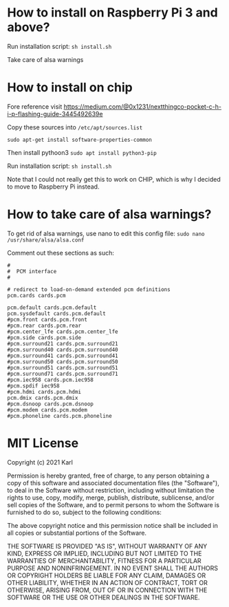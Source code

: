 # How to install on Raspberry Pi 3 and above?

Run installation script:
`sh install.sh`

Take care of alsa warnings

# How to install on chip

Fore reference visit https://medium.com/@0x1231/nextthingco-pocket-c-h-i-p-flashing-guide-3445492639e

Copy these sources into `/etc/apt/sources.list`

`sudo apt-get install software-properties-common`

Then install pythoon3
`sudo apt install python3-pip`

Run installation script:
`sh install.sh`

Note that I could not really get this to work on CHIP, which
is why I decided to move to Raspberry Pi instead.

# How to take care of alsa warnings?

To get rid of alsa warnings, use nano to edit this config file:
`sudo nano /usr/share/alsa/alsa.conf`

Comment out these sections as such:

```
#
#  PCM interface
#

# redirect to load-on-demand extended pcm definitions
pcm.cards cards.pcm

pcm.default cards.pcm.default
pcm.sysdefault cards.pcm.default
#pcm.front cards.pcm.front
#pcm.rear cards.pcm.rear
#pcm.center_lfe cards.pcm.center_lfe
#pcm.side cards.pcm.side
#pcm.surround21 cards.pcm.surround21
#pcm.surround40 cards.pcm.surround40
#pcm.surround41 cards.pcm.surround41
#pcm.surround50 cards.pcm.surround50
#pcm.surround51 cards.pcm.surround51
#pcm.surround71 cards.pcm.surround71
#pcm.iec958 cards.pcm.iec958
#pcm.spdif iec958
#pcm.hdmi cards.pcm.hdmi
pcm.dmix cards.pcm.dmix
#pcm.dsnoop cards.pcm.dsnoop
#pcm.modem cards.pcm.modem
#pcm.phoneline cards.pcm.phoneline
```

# MIT License

Copyright (c) 2021 Karl

Permission is hereby granted, free of charge, to any person obtaining a copy
of this software and associated documentation files (the "Software"), to deal
in the Software without restriction, including without limitation the rights
to use, copy, modify, merge, publish, distribute, sublicense, and/or sell
copies of the Software, and to permit persons to whom the Software is
furnished to do so, subject to the following conditions:

The above copyright notice and this permission notice shall be included in all
copies or substantial portions of the Software.

THE SOFTWARE IS PROVIDED "AS IS", WITHOUT WARRANTY OF ANY KIND, EXPRESS OR
IMPLIED, INCLUDING BUT NOT LIMITED TO THE WARRANTIES OF MERCHANTABILITY,
FITNESS FOR A PARTICULAR PURPOSE AND NONINFRINGEMENT. IN NO EVENT SHALL THE
AUTHORS OR COPYRIGHT HOLDERS BE LIABLE FOR ANY CLAIM, DAMAGES OR OTHER
LIABILITY, WHETHER IN AN ACTION OF CONTRACT, TORT OR OTHERWISE, ARISING FROM,
OUT OF OR IN CONNECTION WITH THE SOFTWARE OR THE USE OR OTHER DEALINGS IN THE
SOFTWARE.
